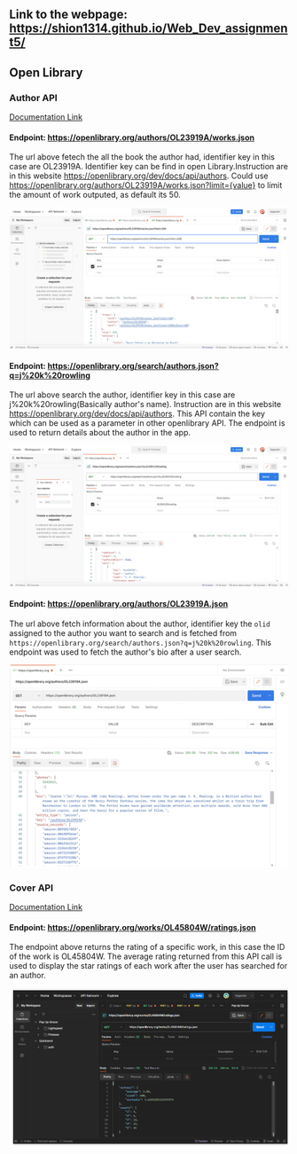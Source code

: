 ## Link to the webpage: https://shion1314.github.io/Web_Dev_assignment5/

## Open Library

### Author API

[Documentation Link](https://openlibrary.org/dev/docs/api/authors)

#### Endpoint: https://openlibrary.org/authors/OL23919A/works.json
The url above fetech the all the book the author had, identifier key in this case are OL23919A. Identifier key can be find in open Library.Instruction are in this website https://openlibrary.org/dev/docs/api/authors. Could use https://openlibrary.org/authors/OL23919A/works.json?limit={value} to limit the amount of work outputed, as default its 50.

<img src='Screenshot 2023-11-07 at 4.09.08 PM.png' title='Screenshot of a successful API call to the author works endpoint.' alt='Screenshot of a successful API call to the author work endpoint.' />

#### Endpoint: https://openlibrary.org/search/authors.json?q=j%20k%20rowling
The url above search the author, identifier key in this case are j%20k%20rowling(Basically author's name). Instruction are in this website
https://openlibrary.org/dev/docs/api/authors. This API contain the key which can be used as a parameter in other openlibrary API. The endpoint is used to return details about the author in the app.

<img src='author_api.png' title='Screenshot of a successful API call to the author search endpoint.' alt='Screenshot of a successful API call to the author search endpoint.' />

#### Endpoint: https://openlibrary.org/authors/OL23919A.json
The url above fetch information about the author, identifier key the `olid` assigned to the author you want to search and is fetched from `https://openlibrary.org/search/authors.json?q=j%20k%20rowling`. 
This endpoint was used to fetch the author's bio after a user search. 

<img src='bio_api.png' title='Screenshot of a successful API call to the author info endpoint.' alt='Screenshot of a successful API call to the author info endpoint.'>

### Cover API 

[Documentation Link](https://openlibrary.org/dev/docs/api/books)

#### Endpoint: https://openlibrary.org/works/OL45804W/ratings.json
The endpoint above returns the rating of a specific work, in this case the ID of the work is OL45804W. The average rating returned from this API call is used to display the star ratings of each work after the user has searched for an author.

<img src='ratings_api.png' title='Screenshot of a successful API call to the ratings endpoint.' alt='Screenshot of a successful API call to the ratings endpoint.' />
